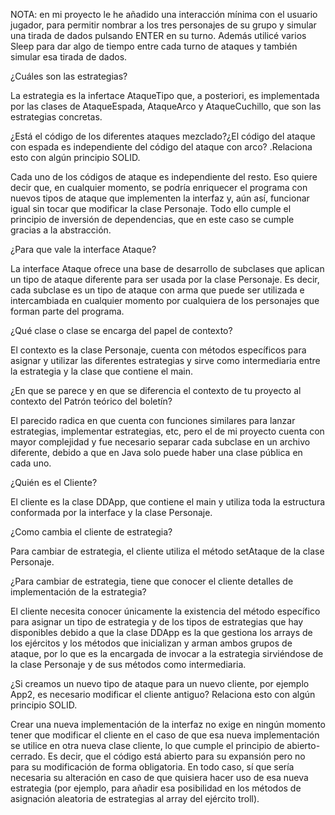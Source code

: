 NOTA: en mi proyecto le he añadido una interacción mínima con el usuario jugador, para permitir nombrar a los tres personajes de su grupo y simular una tirada de dados pulsando ENTER en su turno. Además utilicé varios Sleep para dar algo de tiempo entre cada turno de ataques y también simular esa tirada de dados. 

¿Cuáles son las estrategias?

La estrategia es la infertace AtaqueTipo que, a posteriori, es implementada por las clases de AtaqueEspada, AtaqueArco y AtaqueCuchillo, que son las estrategias concretas.

¿Está el código de los diferentes ataques mezclado?¿El código del ataque con espada es independiente del código del ataque con arco? .Relaciona esto con algún principio SOLID.

Cada uno de los códigos de ataque es independiente del resto. Eso quiere decir que, en cualquier momento, se podría enriquecer el programa con nuevos tipos de ataque que implementen la interfaz y, aún así, funcionar igual sin tocar que modificar la clase Personaje. Todo ello cumple el principio de inversión de dependencias, que en este caso se cumple gracias a la abstracción.

¿Para que vale la interface Ataque?

La interface Ataque ofrece una base de desarrollo de subclases que aplican un tipo de ataque diferente para ser usada por la clase Personaje. Es decir, cada subclase es un tipo de ataque con arma que puede ser utilizada e intercambiada en cualquier momento por cualquiera de los personajes que forman parte del programa. 

¿Qué clase o clase se encarga del papel de contexto?

El contexto es la clase Personaje, cuenta con métodos específicos para asignar y utilizar las diferentes estrategias y sirve como intermediaria entre la estrategia y la clase que contiene el main.

¿En que se parece y en que se diferencia el contexto de tu proyecto al contexto del Patrón teórico del boletín?

El parecido radica en que cuenta con funciones similares para lanzar estrategias, implementar estrategias, etc, pero el de mi proyecto cuenta con mayor complejidad y fue necesario separar cada subclase en un archivo diferente, debido a que en Java solo puede haber una clase pública en cada uno. 

¿Quién es el Cliente?

El cliente es la clase DDApp, que contiene el main y utiliza toda la estructura conformada por la interface y la clase Personaje. 

¿Como cambia el cliente de estrategia?

Para cambiar de estrategia, el cliente utiliza el método setAtaque de la clase Personaje. 

¿Para cambiar de estrategia, tiene que conocer el cliente detalles de implementación de la estrategia?

El cliente necesita conocer únicamente la existencia del método específico para asignar un tipo de estrategia y de los tipos de estrategias que hay disponibles debido a que la clase DDApp es la que gestiona los arrays de los ejércitos y los métodos que inicializan y arman ambos grupos de ataque, por lo que es la encargada de invocar a la estrategia sirviéndose de la clase Personaje y de sus métodos como intermediaria. 

¿Si creamos un nuevo tipo de ataque para un nuevo cliente, por ejemplo App2, es necesario modificar el cliente antiguo? Relaciona esto con algún principio SOLID.

Crear una nueva implementación de la interfaz no exige en ningún momento tener que modificar el cliente en el caso de que esa nueva implementación se utilice en otra nueva clase cliente, lo que cumple el principio de abierto-cerrado. Es decir, que el código está abierto para su expansión pero no para su modificación de forma obligatoria. En todo caso, sí que sería necesaria su alteración en caso de que quisiera hacer uso de esa nueva estrategia (por ejemplo, para añadir esa posibilidad en los métodos de asignación aleatoria de estrategias al array del ejército troll).
